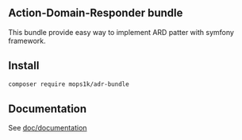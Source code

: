 ## Action-Domain-Responder bundle
This bundle provide easy way to implement ARD patter with symfony framework.

## Install
```bash
composer require mops1k/adr-bundle
```

## Documentation
See [doc/documentation](doc/documentation.md)
